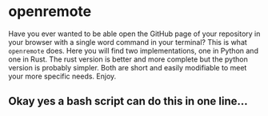# openremote
Have you ever wanted to be able open the GitHub page of your repository in your browser with a single word command in your terminal? This is what `openremote` does. Here you will find two implementations, one in Python and one in Rust. The rust version is better and more complete but the python version is probably simpler. Both are short and easily modifiable to meet your more specific needs. Enjoy.

## Okay yes a bash script can do this in one line...
